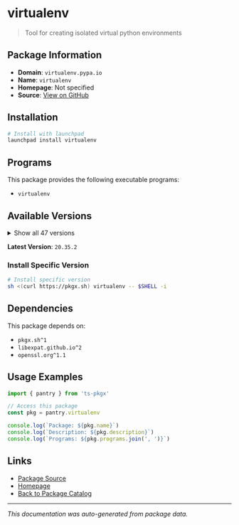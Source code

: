# virtualenv

> Tool for creating isolated virtual python environments

## Package Information

- **Domain**: `virtualenv.pypa.io`
- **Name**: `virtualenv`
- **Homepage**: Not specified
- **Source**: [View on GitHub](https://github.com/pkgxdev/pantry/tree/main/projects/virtualenv.pypa.io/package.yml)

## Installation

```bash
# Install with launchpad
launchpad install virtualenv
```

## Programs

This package provides the following executable programs:

- `virtualenv`

## Available Versions

<details>
<summary>Show all 47 versions</summary>

- `20.35.2`, `20.35.1`, `20.35.0`, `20.34.0`, `20.33.1`
- `20.33.0`, `20.32.0`, `20.31.2`, `20.31.1`, `20.31.0`
- `20.30.0`, `20.29.3`, `20.29.2`, `20.29.1`, `20.29.0`
- `20.28.1`, `20.28.0`, `20.27.2`, `20.27.1`, `20.27.0`
- `20.26.6`, `20.26.5`, `20.26.4`, `20.26.3`, `20.26.2`
- `20.26.1`, `20.26.0`, `20.25.3`, `20.25.2`, `20.25.1`
- `20.25.0`, `20.24.7`, `20.24.6`, `20.24.5`, `20.24.4`
- `20.24.3`, `20.24.2`, `20.24.1`, `20.24.0`, `20.23.1`
- `20.23.0`, `20.22.0`, `20.21.1`, `20.21.0`, `20.20.0`
- `20.19.0`, `20.18.0`

</details>

**Latest Version**: `20.35.2`

### Install Specific Version

```bash
# Install specific version
sh <(curl https://pkgx.sh) virtualenv -- $SHELL -i
```

## Dependencies

This package depends on:

- `pkgx.sh^1`
- `libexpat.github.io^2`
- `openssl.org^1.1`

## Usage Examples

```typescript
import { pantry } from 'ts-pkgx'

// Access this package
const pkg = pantry.virtualenv

console.log(`Package: ${pkg.name}`)
console.log(`Description: ${pkg.description}`)
console.log(`Programs: ${pkg.programs.join(', ')}`)
```

## Links

- [Package Source](https://github.com/pkgxdev/pantry/tree/main/projects/virtualenv.pypa.io/package.yml)
- [Homepage](#)
- [Back to Package Catalog](../../package-catalog.md)

---

*This documentation was auto-generated from package data.*
